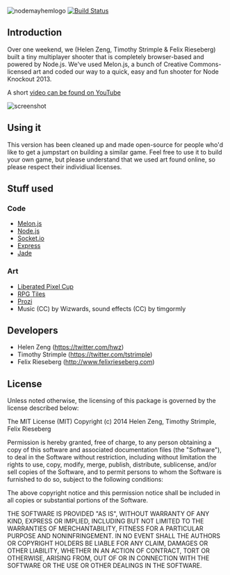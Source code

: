 ![nodemayhemlogo](http://i.imgur.com/AKHyegZ.png "Node Mayhem Logo")
[![Build Status](https://travis-ci.org/felixrieseberg/Node-Mayhem.svg?branch=master)](https://travis-ci.org/felixrieseberg/Node-Mayhem)

## Introduction
Over one weekend, we (Helen Zeng, Timothy Strimple & Felix Rieseberg)
built a tiny multiplayer shooter that is completely browser-based and
powered by Node.js. We've used Melon.js, a bunch of Creative
Commons-licensed art and coded our way to a quick, easy and fun shooter
for Node Knockout 2013.

A short [video can be found on YouTube](http://www.youtube.com/watch?v=17dk7ebUXf0)

![screenshot](http://i.imgur.com/LrfJbFm.jpg "Screenshot")

## Using it
This version has been cleaned up and made open-source for people who'd
like to get a jumpstart on building a similar game. Feel free to use it to build
your own game, but please understand that we used art found online, so please
respect their individiual licenses.

## Stuff used
### Code
 - [Melon.js](http://melonjs.org)
 - [Node.js](http://nodejs.org)
 - [Socket.io](http://socket.io/)
 - [Express](http://expressjs.com/)
 - [Jade](http://jade-lang.com)

### Art
 - [Liberated Pixel Cup](http://lpc.opengameart.org/)
 - [RPG Tiles](http://opengameart.org/content/rpg-tiles-cobble-stone-paths-town-objects)
 - [Prozi](http://opengameart.org/users/prozi)
 - Music (CC) by Wizwards, sound effects (CC) by timgormly

## Developers
 - Helen Zeng (https://twitter.com/hwz)
 - Timothy Strimple (https://twitter.com/tstrimple)
 - Felix Rieseberg (http://www.felixrieseberg.com)

## License
Unless noted otherwise, the licensing of this package is governed by the license described below:

The MIT License (MIT)
Copyright (c) 2014 Helen Zeng, Timothy Strimple, Felix Rieseberg

Permission is hereby granted, free of charge, to any person obtaining a copy
of this software and associated documentation files (the "Software"), to deal
in the Software without restriction, including without limitation the rights
to use, copy, modify, merge, publish, distribute, sublicense, and/or sell
copies of the Software, and to permit persons to whom the Software is
furnished to do so, subject to the following conditions:

The above copyright notice and this permission notice shall be included in
all copies or substantial portions of the Software.

THE SOFTWARE IS PROVIDED "AS IS", WITHOUT WARRANTY OF ANY KIND, EXPRESS OR
IMPLIED, INCLUDING BUT NOT LIMITED TO THE WARRANTIES OF MERCHANTABILITY,
FITNESS FOR A PARTICULAR PURPOSE AND NONINFRINGEMENT. IN NO EVENT SHALL THE
AUTHORS OR COPYRIGHT HOLDERS BE LIABLE FOR ANY CLAIM, DAMAGES OR OTHER
LIABILITY, WHETHER IN AN ACTION OF CONTRACT, TORT OR OTHERWISE, ARISING FROM,
OUT OF OR IN CONNECTION WITH THE SOFTWARE OR THE USE OR OTHER DEALINGS IN
THE SOFTWARE.
